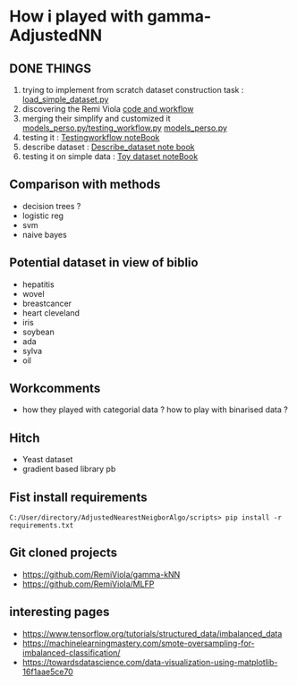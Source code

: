 # How i played with gamma-AdjustedNN

## DONE THINGS
1. trying to implement from scratch dataset construction task  : [load_simple_dataset.py](https://github.com/datalogism/AdjustedNearestNeighborAlgo/blob/main/Code/load_simple_dataset.py)
2. discovering the Remi Viola [code and workflow](https://github.com/RemiViola) 
3. merging their simplify and customized it [models_perso.py/testing_workflow.py](https://github.com/datalogism/AdjustedNearestNeighborAlgo/blob/main/Code/testing_workflow.py) [models_perso.py](https://github.com/datalogism/AdjustedNearestNeighborAlgo/blob/main/Code/models_perso.py)
4. testing it  : [Testingworkflow noteBook](https://github.com/datalogism/AdjustedNearestNeighborAlgo/blob/main/Code/Testingworkflow.ipynb)
5. describe dataset : [Describe_dataset note book](https://github.com/datalogism/AdjustedNearestNeighborAlgo/blob/main/Code/Describe_dataset.ipynb)
6. testing it on simple data : [Toy dataset noteBook](https://github.com/datalogism/AdjustedNearestNeighborAlgo/blob/main/Code/TestGammaKnn_toydataset.ipynb)

## Comparison with methods

- decision trees ?
- logistic reg
- svm
- naive bayes

## Potential dataset in view of biblio
* hepatitis
* wovel
* breastcancer
* heart cleveland
* iris
* soybean
* ada
* sylva
* oil


## Workcomments
- how they played with categorial data ? how to play with binarised data ?

## Hitch
- Yeast dataset
- gradient based library pb

## Fist install requirements

```console
C:/User/directory/AdjustedNearestNeigborAlgo/scripts> pip install -r requirements.txt
```

## Git cloned projects

* https://github.com/RemiViola/gamma-kNN
* https://github.com/RemiViola/MLFP

## interesting pages
* https://www.tensorflow.org/tutorials/structured_data/imbalanced_data
* https://machinelearningmastery.com/smote-oversampling-for-imbalanced-classification/
* https://towardsdatascience.com/data-visualization-using-matplotlib-16f1aae5ce70


